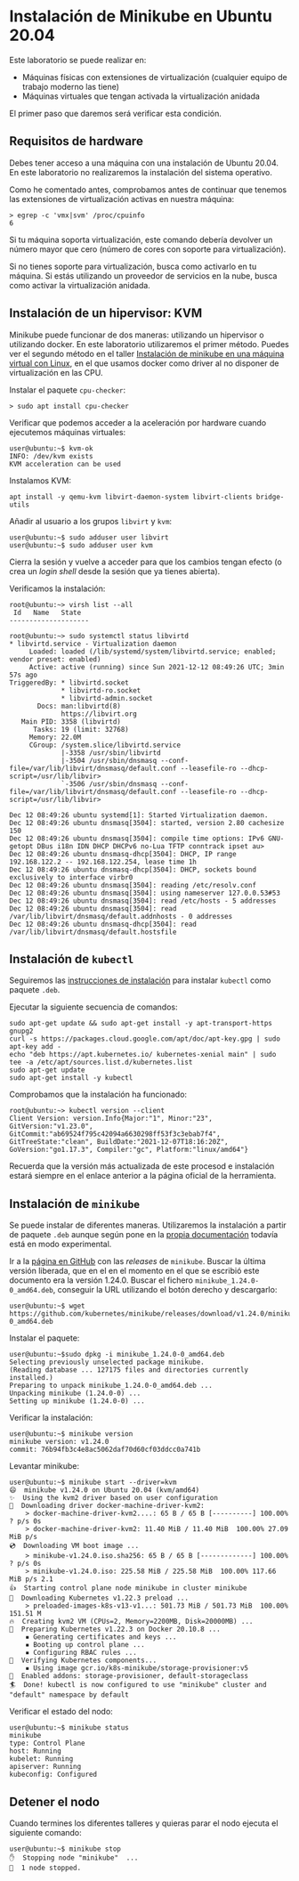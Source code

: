 # Instalación de Minikube en Ubuntu 20.04

Este laboratorio se puede realizar en:
* Máquinas físicas con extensiones de virtualización (cualquier
  equipo de trabajo moderno las tiene)
* Máquinas virtuales que tengan activada la virtualización anidada

El primer paso que daremos será verificar esta condición.
## Requisitos de hardware

Debes tener acceso a una máquina con una instalación de Ubuntu 20.04. En este laboratorio
no realizaremos la instalación del sistema operativo.

Como he comentado antes, comprobamos antes de continuar que tenemos las extensiones de 
virtualización activas en nuestra máquina:

```shell
> egrep -c 'vmx|svm' /proc/cpuinfo
6
```

Si tu máquina soporta virtualización, este comando debería devolver un número
mayor que cero (número de cores con soporte para virtualización).

Si no tienes soporte para virtualización, busca como activarlo en tu máquina. Si
estás utilizando un proveedor de servicios en la nube, busca como activar
la virtualización anidada.

## Instalación de un hipervisor: KVM

Minikube puede funcionar de dos maneras: utilizando un hipervisor o utilizando docker.
En este laboratorio utilizaremos el primer método. Puedes ver el segundo método en el
taller 
[Instalación de minikube en una máquina virtual con Linux](../instalacion-minikube-en-maquina-virtual-linux/README.md), en el que usamos
docker como driver al no disponer de virtualización en las CPU.

Instalar el paquete `cpu-checker`:

```shell
> sudo apt install cpu-checker
```

Verificar que podemos acceder a la aceleración por hardware cuando ejecutemos 
máquinas virtuales:

```shell
user@ubuntu:~$ kvm-ok
INFO: /dev/kvm exists
KVM acceleration can be used
```

Instalamos KVM:

```shell
apt install -y qemu-kvm libvirt-daemon-system libvirt-clients bridge-utils
```

Añadir al usuario a los grupos `libvirt` y `kvm`:

```shell
user@ubuntu:~$ sudo adduser user libvirt
user@ubuntu:~$ sudo adduser user kvm
```

Cierra la sesión y vuelve a acceder para que los cambios tengan efecto (o crea
un _login shell_ desde la sesión que ya tienes abierta).

Verificamos la instalación:

```shell
root@ubuntu:~> virsh list --all
 Id   Name   State
--------------------

```

```text
root@ubuntu:~> sudo systemctl status libvirtd
* libvirtd.service - Virtualization daemon
     Loaded: loaded (/lib/systemd/system/libvirtd.service; enabled; vendor preset: enabled)
     Active: active (running) since Sun 2021-12-12 08:49:26 UTC; 3min 57s ago
TriggeredBy: * libvirtd.socket
             * libvirtd-ro.socket
             * libvirtd-admin.socket
       Docs: man:libvirtd(8)
             https://libvirt.org
   Main PID: 3358 (libvirtd)
      Tasks: 19 (limit: 32768)
     Memory: 22.0M
     CGroup: /system.slice/libvirtd.service
             |-3358 /usr/sbin/libvirtd
             |-3504 /usr/sbin/dnsmasq --conf-file=/var/lib/libvirt/dnsmasq/default.conf --leasefile-ro --dhcp-script=/usr/lib/libvir>
             `-3506 /usr/sbin/dnsmasq --conf-file=/var/lib/libvirt/dnsmasq/default.conf --leasefile-ro --dhcp-script=/usr/lib/libvir>

Dec 12 08:49:26 ubuntu systemd[1]: Started Virtualization daemon.
Dec 12 08:49:26 ubuntu dnsmasq[3504]: started, version 2.80 cachesize 150
Dec 12 08:49:26 ubuntu dnsmasq[3504]: compile time options: IPv6 GNU-getopt DBus i18n IDN DHCP DHCPv6 no-Lua TFTP conntrack ipset au>
Dec 12 08:49:26 ubuntu dnsmasq-dhcp[3504]: DHCP, IP range 192.168.122.2 -- 192.168.122.254, lease time 1h
Dec 12 08:49:26 ubuntu dnsmasq-dhcp[3504]: DHCP, sockets bound exclusively to interface virbr0
Dec 12 08:49:26 ubuntu dnsmasq[3504]: reading /etc/resolv.conf
Dec 12 08:49:26 ubuntu dnsmasq[3504]: using nameserver 127.0.0.53#53
Dec 12 08:49:26 ubuntu dnsmasq[3504]: read /etc/hosts - 5 addresses
Dec 12 08:49:26 ubuntu dnsmasq[3504]: read /var/lib/libvirt/dnsmasq/default.addnhosts - 0 addresses
Dec 12 08:49:26 ubuntu dnsmasq-dhcp[3504]: read /var/lib/libvirt/dnsmasq/default.hostsfile
```

## Instalación de `kubectl`

Seguiremos las [instrucciones de instalación](https://kubernetes.io/docs/tasks/tools/install-kubectl-linux/#install-using-native-package-management) para instalar
`kubectl` como paquete `.deb`.

Ejecutar la siguiente secuencia de comandos:

```shell
sudo apt-get update && sudo apt-get install -y apt-transport-https gnupg2
curl -s https://packages.cloud.google.com/apt/doc/apt-key.gpg | sudo apt-key add -
echo "deb https://apt.kubernetes.io/ kubernetes-xenial main" | sudo tee -a /etc/apt/sources.list.d/kubernetes.list
sudo apt-get update
sudo apt-get install -y kubectl
```

Comprobamos que la instalación ha funcionado:

```shell
root@ubuntu:~> kubectl version --client
Client Version: version.Info{Major:"1", Minor:"23", GitVersion:"v1.23.0", GitCommit:"ab69524f795c42094a6630298ff53f3c3ebab7f4", GitTreeState:"clean", BuildDate:"2021-12-07T18:16:20Z", GoVersion:"go1.17.3", Compiler:"gc", Platform:"linux/amd64"}
```

Recuerda que la versión más actualizada de este procesod e instalación
estará siempre en el enlace anterior a la página oficial de la herramienta.

## Instalación de `minikube`

Se puede instalar de diferentes maneras. Utilizaremos la instalación a partir
de paquete `.deb` aunque según pone en la 
[propia documentación](https://minikube.sigs.k8s.io/docs/start/)
todavía está en modo experimental.

Ir a la [página en GitHub](https://github.com/kubernetes/minikube/releases) 
con las _releases_ de `minikube`. Buscar la última versión liberada, que en el
en el momento en el que se escribió este documento era la versión 1.24.0. Buscar 
el fichero `minikube_1.24.0-0_amd64.deb`, conseguir la URL utilizando el botón
derecho y descargarlo:

```shell
user@ubuntu:~$ wget https://github.com/kubernetes/minikube/releases/download/v1.24.0/minikube_1.24.0-0_amd64.deb
```

Instalar el paquete:

```shell
user@ubuntu:~$sudo dpkg -i minikube_1.24.0-0_amd64.deb
Selecting previously unselected package minikube.
(Reading database ... 127175 files and directories currently installed.)
Preparing to unpack minikube_1.24.0-0_amd64.deb ...
Unpacking minikube (1.24.0-0) ...
Setting up minikube (1.24.0-0) ...
```

Verificar la instalación:

```shell
user@ubuntu:~$ minikube version
minikube version: v1.24.0
commit: 76b94fb3c4e8ac5062daf70d60cf03ddcc0a741b
```

Levantar minikube:

```shell
user@ubuntu:~$ minikube start --driver=kvm
😄  minikube v1.24.0 on Ubuntu 20.04 (kvm/amd64)
✨  Using the kvm2 driver based on user configuration
💾  Downloading driver docker-machine-driver-kvm2:
    > docker-machine-driver-kvm2....: 65 B / 65 B [----------] 100.00% ? p/s 0s
    > docker-machine-driver-kvm2: 11.40 MiB / 11.40 MiB  100.00% 27.09 MiB p/s
💿  Downloading VM boot image ...
    > minikube-v1.24.0.iso.sha256: 65 B / 65 B [-------------] 100.00% ? p/s 0s
    > minikube-v1.24.0.iso: 225.58 MiB / 225.58 MiB  100.00% 117.66 MiB p/s 2.1
👍  Starting control plane node minikube in cluster minikube
💾  Downloading Kubernetes v1.22.3 preload ...
    > preloaded-images-k8s-v13-v1...: 501.73 MiB / 501.73 MiB  100.00% 151.51 M
🔥  Creating kvm2 VM (CPUs=2, Memory=2200MB, Disk=20000MB) ...
🐳  Preparing Kubernetes v1.22.3 on Docker 20.10.8 ...
    ▪ Generating certificates and keys ...
    ▪ Booting up control plane ...
    ▪ Configuring RBAC rules ...
🔎  Verifying Kubernetes components...
    ▪ Using image gcr.io/k8s-minikube/storage-provisioner:v5
🌟  Enabled addons: storage-provisioner, default-storageclass
🏄  Done! kubectl is now configured to use "minikube" cluster and "default" namespace by default
```

Verificar el estado del nodo:

```shell
user@ubuntu:~$ minikube status
minikube
type: Control Plane
host: Running
kubelet: Running
apiserver: Running
kubeconfig: Configured
```

## Detener el nodo

Cuando termines los diferentes talleres y quieras parar el nodo ejecuta el siguiente comando:

```shell
user@ubuntu:~$ minikube stop
✋  Stopping node "minikube"  ...
🛑  1 node stopped.
```
